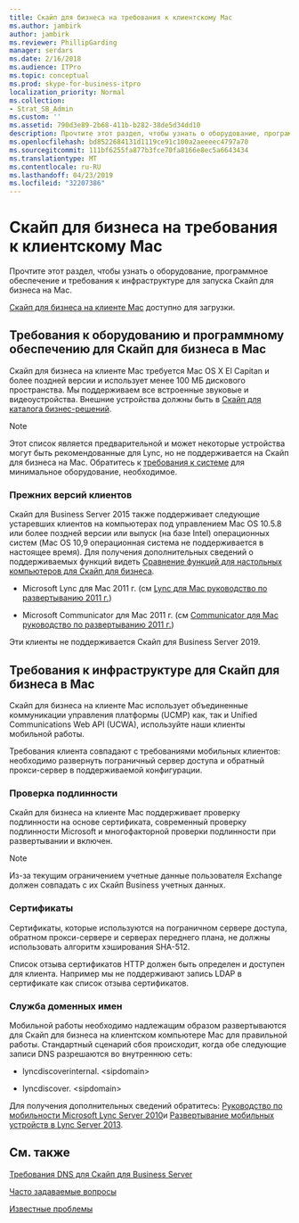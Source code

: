 ```yaml
---
title: Скайп для бизнеса на требования к клиентскому Mac
ms.author: jambirk
author: jambirk
ms.reviewer: PhillipGarding
manager: serdars
ms.date: 2/16/2018
ms.audience: ITPro
ms.topic: conceptual
ms.prod: skype-for-business-itpro
localization_priority: Normal
ms.collection:
- Strat_SB_Admin
ms.custom: ''
ms.assetid: 790d3e89-2b68-411b-b282-38de5d34dd10
description: Прочтите этот раздел, чтобы узнать о оборудование, программное обеспечение и требования к инфраструктуре для запуска Скайп для бизнеса на Mac.
ms.openlocfilehash: bd8522684131d1119ce91c100a2aeeeec4797a70
ms.sourcegitcommit: 111bf6255fa877b3fce70fa8166e8ec5a6643434
ms.translationtype: MT
ms.contentlocale: ru-RU
ms.lasthandoff: 04/23/2019
ms.locfileid: "32207386"
---
```

# <a name="skype-for-business-on-mac-client-requirements"></a>Скайп для бизнеса на требования к клиентскому Mac
 
Прочтите этот раздел, чтобы узнать о оборудование, программное обеспечение и требования к инфраструктуре для запуска Скайп для бизнеса на Mac.
  
[Скайп для бизнеса на клиенте Mac](https://products.office.com/en-us/skype-for-business/download-app?tab=tabs-3#Mac) доступно для загрузки.
  
## <a name="hardware-and-software-requirements-for-skype-for-business-on-mac"></a>Требования к оборудованию и программному обеспечению для Скайп для бизнеса в Mac

Скайп для бизнеса на клиенте Mac требуется Mac OS X El Capitan и более поздней версии и использует менее 100 МБ дискового пространства. Мы поддерживаем все встроенные звуковые и видеоустройства. Внешние устройства должны быть в [Скайп для каталога бизнес-решений](https://partnersolutions.skypeforbusiness.com/solutionscatalog). 
  
> [!NOTE]
> Этот список является предварительной и может некоторые устройства могут быть рекомендованные для Lync, но не поддерживается на Скайп для бизнеса на Mac. Обратитесь к [требования к системе](https://products.office.com/en-us/office-system-requirements) для минимальное оборудование, необходимое.
  
### <a name="legacy-mac-clients"></a>Прежних версий клиентов

Скайп для Business Server 2015 также поддерживает следующие устаревших клиентов на компьютерах под управлением Mac OS 10.5.8 или более поздней версии или выпуск (на базе Intel) операционных систем (Mac OS 10,9 операционная система не поддерживается в настоящее время). Для получения дополнительных сведений о поддерживаемых функций видеть [Сравнение функций для настольных компьютеров для Скайп для бизнеса](desktop-feature-comparison.md).
  
- Microsoft Lync для Mac 2011 г. (см [Lync для Mac руководство по развертыванию 2011 г.](https://go.microsoft.com/fwlink/p/?LinkId=268786))
    
- Microsoft Communicator для Mac 2011 г. (см [Communicator для Mac руководство по развертыванию 2011 г.](https://go.microsoft.com/fwlink/p/?LinkId=268787))
 
Эти клиенты не поддерживается Скайп для Business Server 2019.
   
## <a name="infrastructure-requirements-for-skype-for-business-on-mac"></a>Требования к инфраструктуре для Скайп для бизнеса в Mac
<a name="Infrastructure"> </a>

Скайп для бизнеса на клиенте Mac использует объединенные коммуникации управления платформы (UCMP) как, так и Unified Communications Web API (UCWA), используйте наши клиенты мобильной работы.
  
Требования клиента совпадают с требованиями мобильных клиентов: необходимо развернуть пограничный сервер доступа и обратный прокси-сервер в поддерживаемой конфигурации. 
  
### <a name="authentication"></a>Проверка подлинности

Скайп для бизнеса на клиенте Mac поддерживает проверку подлинности на основе сертификата, современный проверку подлинности Microsoft и многофакторной проверки подлинности при развертывании и включен.
  
> [!NOTE]
> Из-за текущим ограничением учетные данные пользователя Exchange должен совпадать с их Скайп Business учетных данных. 
  
### <a name="certificates"></a>Сертификаты

Сертификаты, которые используются на пограничном сервере доступа, обратном прокси-сервере и серверах переднего плана, не должны использовать алгоритм хэширования SHA-512.
  
Список отзыва сертификатов HTTP должен быть определен и доступен для клиента. Например мы не поддерживают запись LDAP в сертификате как список отзыва сертификатов.
  
### <a name="dns"></a>Служба доменных имен

Мобильной работы необходимо надлежащим образом развертываются для Скайп для бизнеса на клиентском компьютере Mac для правильной работы. Стандартный сценарий сбоя происходит, когда обе следующие записи DNS разрешаются во внутреннюю сеть:
  
- lyncdiscoverinternal. \<sipdomain\>
    
- lyncdiscover. \<sipdomain\>
    
Для получения дополнительных сведений обратитесь: [Руководство по мобильности Microsoft Lync Server 2010](https://go.microsoft.com/fwlink//p/?LinkId=798226)и [Развертывание мобильных устройств в Lync Server 2013](https://go.microsoft.com/fwlink/p/?LinkId=798224).
  
## <a name="see-also"></a>См. также
<a name="Infrastructure"> </a>

[Требования DNS для Скайп для Business Server](../../plan-your-deployment/network-requirements/dns.md)

[Часто задаваемые вопросы](https://go.microsoft.com/fwlink/p/?LinkId=798227)
  
[Известные проблемы](https://go.microsoft.com/fwlink/p/?LinkId=798228)
